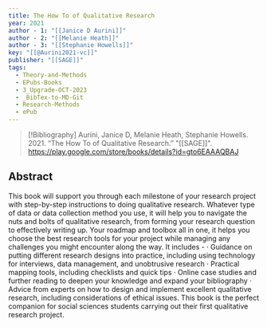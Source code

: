 ```yaml
---
title: The How To of Qualitative Research
year: 2021
author - 1: "[[Janice D Aurini]]"
author - 2: "[[Melanie Heath]]"
author - 3: "[[Stephanie Howells]]"
key: "[[@Aurini2021-vc]]"
publisher: "[[SAGE]]"
tags:
  - Theory-and-Methods
  - EPubs-Books
  - 3_Upgrade-OCT-2023
  - _BibTex-to-MD-Git
  - Research-Methods
  - ePub
---
```


> [!Bibliography]
> Aurini, Janice D, Melanie Heath, Stephanie Howells. 2021. “The How To of Qualitative Research.” "[[SAGE]]". https://play.google.com/store/books/details?id=gto6EAAAQBAJ

## Abstract
This book will support you through each milestone of your research project with step-by-step instructions to doing qualitative research. Whatever type of data or data collection method you use, it will help you to navigate the nuts and bolts of qualitative research, from forming your research question to effectively writing up. Your roadmap and toolbox all in one, it helps you choose the best research tools for your project while managing any challenges you might encounter along the way. It includes -  · Guidance on putting different research designs into practice, including using technology for interviews, data management, and unobtrusive research · Practical mapping tools, including checklists and quick tips · Online case studies and further reading to deepen your knowledge and expand your bibliography · Advice from experts on how to design and implement excellent qualitative research, including considerations of ethical issues. This book is the perfect companion for social sciences students carrying out their first qualitative research project.